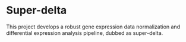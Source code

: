 # Super-delta
This project develops a robust gene expression data normalization and differential expression analysis pipeline, dubbed as super-delta.
